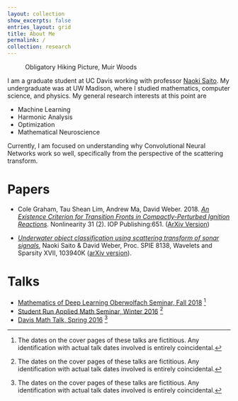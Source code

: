 ```yaml
---
layout: collection
show_excerpts: false
entries_layout: grid
title: About Me
permalink: /
collection: research
---
```


<figure style="width: 300px" class="align-right">
  <img src="{{ '/images/obligatoryHiking.jpg' | absolute_url }}" alt="">
  <figcaption>Obligatory Hiking Picture, Muir Woods</figcaption>
</figure> 


I am a graduate student at UC Davis working with professor [Naoki
Saito](https://www.math.ucdavis.edu/~saito/). My undergraduate was at UW
Madison, where I studied mathematics, computer science, and physics. My general
research interests at this point are
* Machine Learning
* Harmonic Analysis
* Optimization
* Mathematical Neuroscience

Currently, I am focused on understanding why Convolutional Neural Networks work
so well, specifically from the perspective of the scattering transform.


# Papers

* Cole Graham, Tau Shean Lim, Andrew Ma, David Weber. 2018. [*An Existence
  Criterion for Transition Fronts in Compactly-Perturbed Ignition
  Reactions*](https://doi.org/10.1088/1361-6544/aa952c). Nonlinearity 31
  (2). IOP Publishing:651. ([ArXiv Version](https://arxiv.org/abs/1705.03563))

* [*Underwater object classification using scattering transform of sonar
  signals*](https://doi.org/10.1117/12.2272497), Naoki Saito & David Weber,
  Proc. SPIE 8138, Wavelets and Sparsity XVII, 103940K ([arXiv
  version](https://arxiv.org/abs/1707.03133)).


# Talks

* [Mathematics of Deep Learning Oberwolfach Seminar, Fall
	2018](oberwolfach_talk1.pdf) [^1]
* [Student Run Applied Math Seminar, Winter 2016](appliedmathtalk.pdf) [^1]
* [Davis Math Talk, Spring 2016](davismathtalk.pdf) [^1]

[^1]: The dates on the cover pages of these talks are fictitious. Any
    identification with actual talk dates involved is entirely coincidental.
